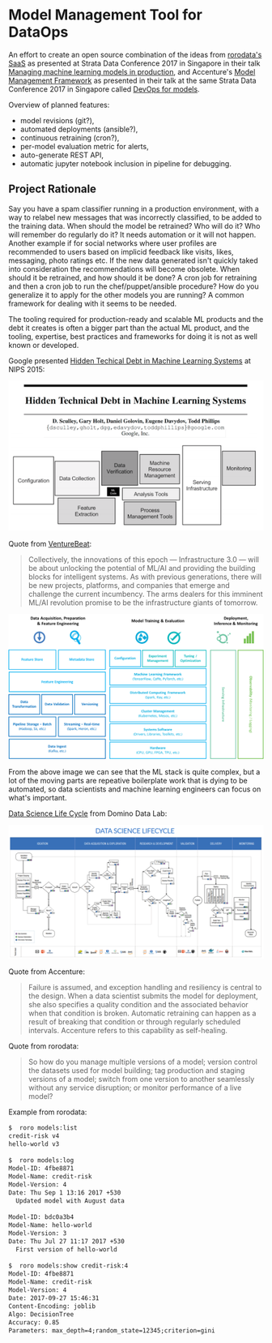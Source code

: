 # Model Management Tool for DataOps

An effort to create an open source combination of the ideas from [rorodata's SaaS](http://www.rorodata.com/) as presented at Strata Data Conference 2017 in Singapore in their talk [Managing machine learning models in production](https://conferences.oreilly.com/strata/strata-sg/public/schedule/detail/62965), and Accenture's [Model Management Framework](https://www.accenture.com/us-en/insight-improved-automated-analytics) as presented in their talk at the same Strata Data Conference 2017 in Singapore called [DevOps for models](https://conferences.oreilly.com/strata/strata-sg/public/schedule/detail/62831).

Overview of planned features:

* model revisions (git?),
* automated deployments (ansible?),
* continuous retraining (cron?),
* per-model evaluation metric for alerts,
* auto-generate REST API,
* automatic jupyter notebook inclusion in pipeline for debugging.

## Project Rationale

Say you have a spam classifier running in a production environment, with a way to relabel new messages that was incorrectly classified, to be added to the training data. When should the model be retrained? Who will do it? Who will remember do regularly do it? It needs automation or it will not happen. Another example if for social networks where user profiles are recommended to users based on implicid feedback like visits, likes, messaging, photo ratings etc. If the new data generated isn't quickly taked into consideration the recommendations will become obsolete. When should it be retrained, and how should it be done? A cron job for retraining and then a cron job to run the chef/puppet/ansible procedure? How do you generalize it to apply for the other models you are running? A common framework for dealing with it seems to be needed.

The tooling required for production-ready and scalable ML products and the debt it creates is often a bigger part than the actual ML product, and the tooling, expertise, best practices and frameworks for doing it is not as well known or developed.

Google presented [Hidden Techical Debt in Machine Learning Systems](https://papers.nips.cc/paper/5656-hidden-technical-debt-in-machine-learning-systems.pdf) at NIPS 2015:

![Hidden Technical Debt in ML Products](docs/images/hidden-tech-debt-ml.png "Hidden Technical Debt in ML Products")

Quote from [VentureBeat](https://venturebeat.com/2017/11/28/infrastructure-3-0-building-blocks-for-the-ai-revolution/?imm_mid=0f8fc7&cmp=em-data-na-na-newsltr_ai_20171204):

> Collectively, the innovations of this epoch — Infrastructure 3.0 — will be about unlocking the potential of ML/AI and providing the building blocks for intelligent systems. As with previous generations, there will be new projects, platforms, and companies that emerge and challenge the current incumbency. The arms dealers for this imminent ML/AI revolution promise to be the infrastructure giants of tomorrow.

![Machine Learning Stack](docs/images/ml-stack.png "Machine Learning Stack")

From the above image we can see that the ML stack is quite complex, but a lot of the moving parts are repeative boilerplate work that is dying to be automated, so data scientists and machine learning engineers can focus on what's important.

[Data Science Life Cycle](https://www.dominodatalab.com/resources/managing-data-science/) from Domino Data Lab:

![Data Science Life Cycle](docs/images/data-science-lifecycle.png "Data Science Life Cycle")

Quote from Accenture:

> Failure is assumed, and exception handling and resiliency is central to the design. When a data scientist submits the model for deployment, she also specifies a quality condition and the associated behavior when that condition is broken. Automatic retraining can happen as a result of breaking that condition or through regularly scheduled intervals. Accenture refers to this capability as self-healing.

Quote from rorodata:

> So how do you manage multiple versions of a model; version control the datasets used for model building; tag production and staging versions of a model; switch from one version to another seamlessly without any service disruption; or monitor performance of a live model?

Example from rorodata:

```
$  roro models:list 
credit-risk v4 
hello-world v3 

$  roro models:log 
Model-ID: 4fbe8871 
Model-Name: credit-risk 
Model-Version: 4 
Date: Thu Sep 1 13:16 2017 +530 
  Updated model with August data 

Model-ID: bdc0a3b4 
Model-Name: hello-world 
Model-Version: 3 
Date: Thu Jul 27 11:17 2017 +530 
  First version of hello-world 

$  roro models:show credit-risk:4
Model-ID: 4fbe8871
Model-Name: credit-risk
Model-Version: 4
Date: 2017-09-27 15:46:31
Content-Encoding: joblib
Algo: DecisionTree
Accuracy: 0.85
Parameters: max_depth=4;random_state=12345;criterion=gini
```


